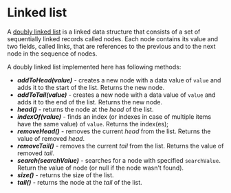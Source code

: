 # Linked list

A [doubly linked list](https://www.tutorialspoint.com/data_structures_algorithms/doubly_linked_list_algorithm.htm) is a linked data structure that consists of a set of sequentially linked records called nodes. Each node contains its value and two fields, called links, that are references to the previous and to the next node in the sequence of nodes.  
  
A doubly linked list implemented here has following methods:

  - **_addToHead(value)_** - creates a new node with a data value of ```value``` and adds it to the start of the list. Returns the new node. 
  - **_addToTail(value)_** - creates a new node with a data value of ```value``` and adds it to the end of the list. Returns the new node.
  - **_head()_** - returns the node at the _head_ of the list.
  - **_indexOf(value)_** - finds an index (or indexes in case of multiple items have the same value) of ```value```. Returns the index(es);
  - **_removeHead()_** - removes the current _head_ from the list. Returns the value of removed _head_. 
  - **_removeTail()_** - removes the current _tail_ from the list. Returns the value of removed _tail_.
  - **_search(searchValue)_** - searches for a node with specified ```searchValue```. Return the value of node (or null if the node wasn't found).
  - **_size()_** - returns the size of the list.
  - **_tail()_** - returns the node at the _tail_ of the list.
